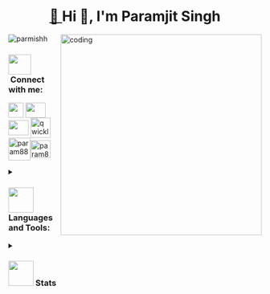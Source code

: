 

<h1 align="center"><a href="https://parmishh.github.io/JS-Game/">🎇 </a>Hi 👋, I'm Paramjit Singh </h1>

<img align="right" alt="coding" width="400" src="https://media1.giphy.com/media/13HgwGsXF0aiGY/giphy.gif?cid=ecf05e473xuwlpogf0m3iiuog6pdlko1hsd1yc2ytseiri8z&ep=v1_gifs_search&rid=giphy.gif&ct=g">

<p align="left"> <img src="https://komarev.com/ghpvc/?username=parmishh&label=Profile%20views&color=0e75b6&style=flat" alt="parmishh" /> </p>

<h3 align="left"><img src="https://user-images.githubusercontent.com/91942072/212535631-750cb709-e062-43ed-836a-85a0cb9f975c.gif" width="45" height="40">&nbsp;Connect with me:</h3>
<p align="left">
 <a href="mailto:paramjit1071@gmail.com" target="blank"><img align="center" src="https://user-images.githubusercontent.com/91942072/243182193-d5f6ad33-715c-41c1-b061-a4807c79fad4.png" height="30" width="30" /></a>  
<a href="https://twitter.com/parmishhz" target="blank"><img align="center" src="https://user-images.githubusercontent.com/91942072/256292065-85daad07-c729-4abe-b8c8-34f442142ea1.png" height="30" width="40" /></a>
<a href="https://linkedin.com/in/paramjit-singh-19ba671ba" target="blank"><img align="center" src="https://user-images.githubusercontent.com/91942072/212115338-8b9189e4-d21e-4a31-85e3-6c8d432e7dc1.png" height="30" width="40" /></a>
</a>
   <a href="https://googlecloud.qwiklabs.com/public_profiles/06a0e372-bf95-44d3-9f11-36ff9b577138" target="blank"><img align="center" src="https://user-images.githubusercontent.com/91942072/215113897-eca77814-c446-4b06-b1c3-9dd12bfa3c0a.jpg" alt="qwicklabs-GCP" height="40" width="40" /></a>
<a href="https://parmishh.github.io/portfolio/" target="blank"><img align="center" src="https://user-images.githubusercontent.com/91942072/221443062-5491a713-c34a-41f6-9865-1911a3f66e63.png" alt="param88" height="45" width="44" /></a><a href="https://www.codechef.com/users/param88" target="blank"><img align="center" src="https://user-images.githubusercontent.com/91942072/243186233-fbcc9828-cab0-4952-bd91-53bb18239c61.png" alt="param88" height="35" width="40" /></a>
</p>

<details>
   <summary>
<h3 align="left"><img src="https://media.giphy.com/media/WUlplcMpOCEmTGBtBW/giphy.gif" width="50"> Languages and Tools:</h3>
       </summary>
<p align="left"> <a href="https://docs.aws.amazon.com/index.html?nc2=h_ql_doc_do" target="_blank" rel="noreferrer"> <img src="https://user-images.githubusercontent.com/91942072/212120594-b36b7226-20f8-427c-a81f-8f7ac7768a14.png" alt="aws" width="55" height="40"/> </a> <a href="https://getbootstrap.com/docs/5.2/getting-started/introduction/" target="_blank" rel="noreferrer"> <img src="https://user-images.githubusercontent.com/91942072/212629237-f8dcfde1-d29d-4142-9db6-e9f6db91490e.png" alt="bootstrap" width="40" height="43"/> </a> <a href="https://www.cprogramming.com/" target="_blank" rel="noreferrer"> <img src="https://user-images.githubusercontent.com/91942072/243185496-6e1c59c7-1b0a-44ae-ac3a-749eb53284dd.png" alt="c" width="40" height="40"/> </a> <a href="https://www.w3schools.com/cpp/" target="_blank" rel="noreferrer"> <img src="https://user-images.githubusercontent.com/91942072/243186149-2f42ec7f-0ee0-4f2f-91e0-389f7de2e5be.png" alt="cplusplus" width="40" height="40"/> </a>  <a href="https://docs.docker.com/" target="_blank" rel="noreferrer"> <img src="https://user-images.githubusercontent.com/91942072/212534986-441c5f12-2e86-423b-a686-9633293f486e.png" alt="docker" width="40" height="40"/> </a> <a href="https://firebase.google.com/docs" target="_blank" rel="noreferrer"> <img src="https://www.vectorlogo.zone/logos/firebase/firebase-icon.svg" alt="firebase" width="40" height="40"/> </a><a href="https://expressjs.com/en/advanced/developing-template-engines.html" target="_blank" rel="noreferrer"> <img src="https://user-images.githubusercontent.com/91942072/243187044-907f73e5-62f7-462b-80eb-5ac108d9d2c3.png" alt="express" width="50" height="35"/> </a> <a href="https://cloud.google.com/docs" target="_blank" rel="noreferrer"> <img src="https://www.vectorlogo.zone/logos/google_cloud/google_cloud-icon.svg" alt="gcp" width="40" height="40"/> </a> <a href="https://git-scm.com/doc" target="_blank" rel="noreferrer"> <img src="https://www.vectorlogo.zone/logos/git-scm/git-scm-icon.svg" alt="git" width="40" height="40"/> </a> <a href="https://www.w3.org/html/" target="_blank" rel="noreferrer"> <img src="https://user-images.githubusercontent.com/91942072/212629220-a3e49837-81e6-4729-af31-27d87fc28892.png" alt="html5" width="40" height="40"/> </a> <a href="https://dev.java/learn/" target="_blank" rel="noreferrer"> <img src="https://user-images.githubusercontent.com/91942072/212629223-10a5ae1c-835a-48f2-8666-609ef03b0562.png" alt="java" width="45" height="43"/> </a> <a href="https://developer.mozilla.org/en-US/docs/Web/JavaScript" target="_blank" rel="noreferrer"> <img src="https://user-images.githubusercontent.com/91942072/212535006-883f06b7-74e4-4634-9044-bc248b74fe90.png" alt="javascript" width="40" height="40"/> </a> <a href="https://www.jenkins.io/doc/" target="_blank" rel="noreferrer"> <img src="https://www.vectorlogo.zone/logos/jenkins/jenkins-icon.svg" alt="jenkins" width="40" height="40"/> </a><a href="https://maven.apache.org/guides/" target="_blank" rel="noreferrer"> <img src="https://cdn.icon-icons.com/icons2/2107/PNG/512/file_type_maven_icon_130397.png" alt="maven" width="37" height="37"/> </a> <a href="https://kubernetes.io/docs/home/" target="_blank" rel="noreferrer"> <img src="https://www.vectorlogo.zone/logos/kubernetes/kubernetes-icon.svg" alt="kubernetes" width="40" height="40"/> </a> <a href="https://www.linux.org/forums/#linux-tutorials.122" target="_blank" rel="noreferrer"> <img src="https://user-images.githubusercontent.com/91942072/212535395-874e3777-ab52-41e9-a9a3-5c2730e1c9e7.png" alt="linux" width="40" height="40"/> </a><a href="https://www.typescriptlang.org/" target="_blank" rel="noreferrer"> <img src="https://www.tutorialsteacher.com/Content/images/home/typescript.svg" alt="typescript" width="37" height="37"/> </a><a href="https://www.w3schools.com/css/" target="_blank" rel="noreferrer"> <img src="https://user-images.githubusercontent.com/91942072/212634416-86f4f81d-19a4-4514-8a15-bd73d81df5ca.svg" alt="css3" width="40" height="38"/> </a><a href="https://www.mongodb.com/" target="_blank" rel="noreferrer"> <img src="https://user-images.githubusercontent.com/91942072/212534981-676110a3-fe3e-41be-b554-21cae5da6d8c.png" alt="mongodb" width="40" height="40"/> </a> <a href="https://docs.oracle.com/en-us/iaas/mysql-database/doc/getting-started.html" target="_blank" rel="noreferrer"> <img src="https://user-images.githubusercontent.com/91942072/212535399-945f02b8-ab90-4dfc-9536-c12216e98938.png" alt="mysql" width="40" height="40"/> </a><a href="https://redux.js.org/" target="_blank" rel="noreferrer"> <img src="https://user-images.githubusercontent.com/91942072/212534992-2b37c225-0388-426a-aae6-cbd23baacc01.png" alt="redux" width="40" height="40"/> </a> <a href="https://nodejs.org/en/docs/" target="_blank" rel="noreferrer"> <img src="https://user-images.githubusercontent.com/91942072/212534980-e1cbb75e-84bb-49a3-83e5-812dd96cc4c9.png" alt="nodejs" width="40" height="40"/> </a> <a href="https://pandas.pydata.org/docs/" target="_blank" rel="noreferrer"> <img src="https://user-images.githubusercontent.com/91942072/243185504-a29a8223-c599-4406-90ed-3604c850af6c.png" alt="pandas" width="40" height="40"/> </a> <a href="https://postman.com" target="_blank" rel="noreferrer"> <img src="https://www.vectorlogo.zone/logos/getpostman/getpostman-icon.svg" alt="postman" width="40" height="40"/> </a> <a href="https://docs.python.org/3/" target="_blank" rel="noreferrer"> <img src="https://user-images.githubusercontent.com/91942072/212535009-17895c36-10dc-4d6a-80c1-772498267310.png" alt="python" width="40" height="40"/> </a> <a href="https://reactjs.org/docs/getting-started.html" target="_blank" rel="noreferrer"> <img src="https://user-images.githubusercontent.com/91942072/212534397-9fe0eab6-57a8-497f-b011-9bf078d192a1.png" alt="react" width="40" height="40"/> </a>
  <a href="https://nextjs.org/learn/basics/create-nextjs-app" target="_blank" rel="noreferrer"> <img src="https://ui-lib.com/blog/wp-content/uploads/2021/12/nextjs-boilerplate-logo.png" alt="nextjs" width="37" height="37"/> </a>
  <a href="https://tailwindcss.com/docs/installation" target="_blank" rel="noreferrer"> <img src="https://www.vectorlogo.zone/logos/tailwindcss/tailwindcss-icon.svg" alt="tailwind" width="40" height="40"/> </a> 
<a href="https://web3js.readthedocs.io/en/v1.8.0/" target="_blank" rel="noreferrer"> <img src="https://user-images.githubusercontent.com/91942072/243185500-573b87d7-978f-43a2-a0d9-85385a2d60fa.png" alt="web3" width="40" height="40"/> </a>
<a href="https://developer.hashicorp.com/terraform/docs" target="_blank" rel="noreferrer"> <img src="https://user-images.githubusercontent.com/91942072/243185503-4b9bb250-f76b-4caf-a211-61a67dbfcc12.png" alt="terraform" width="37" height="37"/> </a>
<a href="https://docs.chef.io/" target="_blank" rel="noreferrer"> <img src="https://user-images.githubusercontent.com/91942072/243185502-19750370-38e2-4952-a6ee-3238b068fadf.png" alt="chef" width="40" height="40"/> </a>
<a href="https://docs.ansible.com/" target="_blank" rel="noreferrer"> <img src="https://upload.wikimedia.org/wikipedia/commons/thumb/2/24/Ansible_logo.svg/1664px-Ansible_logo.svg.png" alt="Ansible" width="35" height="37"/> </a>
<a href="https://matplotlib.org/stable/index.html" target="_blank" rel="noreferrer"> <img src="https://user-images.githubusercontent.com/91942072/243185505-ec861fa8-f72d-473e-ad4c-bfe411684625.png" alt="matplotlib" width="37" height="37"/> </a>
 <a href="https://docs.soliditylang.org/en/v0.8.17/" target="_blank" rel="noreferrer"> <img src="https://user-images.githubusercontent.com/91942072/243186472-5f13d7aa-b7c6-4556-b277-bcea49e76a39.png" alt="solidity" width="50" height="40"/> </a>
</p>
   </details>
   
   <details>
   <summary>
   <h3 align="left"><img src="https://user-images.githubusercontent.com/91942072/243183687-bc1c32a8-d2e3-44ea-90c2-0acc7e32bc42.gif" width="50" >&nbsp;Stats</h3></summary>
   </summary>
<table align="center">
<tr>
    <td align="center">&nbsp;<img  src="https://github-readme-stats.vercel.app/api?username=parmishh&show_icons=true&theme=dark&locale=en" alt="parmishh" /></td>
 <td align="center">&nbsp;<img  src="https://github-readme-stats.vercel.app/api/top-langs?username=parmishh&show_icons=true&theme=dark&locale=en&layout=compact"  alt="parmishh" /></td>
</tr>
</table>
</details>

<!---## OH NO!! Snake is eating my contributions 👀👀
![snake gif](https://github.com/parmishh/parmishh/blob/output/github-contribution-grid-snake.gif)--->
